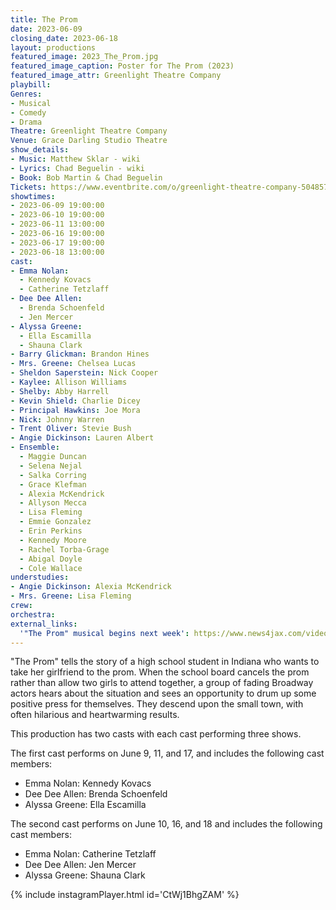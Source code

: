 ```yaml
---
title: The Prom
date: 2023-06-09
closing_date: 2023-06-18
layout: productions
featured_image: 2023_The_Prom.jpg
featured_image_caption: Poster for The Prom (2023)
featured_image_attr: Greenlight Theatre Company
playbill:
Genres:
- Musical
- Comedy
- Drama
Theatre: Greenlight Theatre Company
Venue: Grace Darling Studio Theatre
show_details:
- Music: Matthew Sklar - wiki
- Lyrics: Chad Beguelin - wiki
- Book: Bob Martin & Chad Beguelin
Tickets: https://www.eventbrite.com/o/greenlight-theatre-company-50485732523
showtimes:
- 2023-06-09 19:00:00
- 2023-06-10 19:00:00
- 2023-06-11 13:00:00
- 2023-06-16 19:00:00
- 2023-06-17 19:00:00
- 2023-06-18 13:00:00
cast:
- Emma Nolan:
  - Kennedy Kovacs
  - Catherine Tetzlaff
- Dee Dee Allen:
  - Brenda Schoenfeld
  - Jen Mercer
- Alyssa Greene:
  - Ella Escamilla
  - Shauna Clark
- Barry Glickman: Brandon Hines
- Mrs. Greene: Chelsea Lucas
- Sheldon Saperstein: Nick Cooper
- Kaylee: Allison Williams
- Shelby: Abby Harrell
- Kevin Shield: Charlie Dicey
- Principal Hawkins: Joe Mora
- Nick: Johnny Warren
- Trent Oliver: Stevie Bush
- Angie Dickinson: Lauren Albert
- Ensemble:
  - Maggie Duncan
  - Selena Nejal
  - Salka Corring
  - Grace Klefman
  - Alexia McKendrick
  - Allyson Mecca
  - Lisa Fleming
  - Emmie Gonzalez
  - Erin Perkins
  - Kennedy Moore
  - Rachel Torba-Grage
  - Abigal Doyle
  - Cole Wallace
understudies:
- Angie Dickinson: Alexia McKendrick
- Mrs. Greene: Lisa Fleming
crew:
orchestra:
external_links:
  '"The Prom" musical begins next week': https://www.news4jax.com/video/morning-show/2023/06/03/the-prom-musical-begins-next-week/
---
```

"The Prom" tells the story of a high school student in Indiana who wants to take her girlfriend to the prom. When the school board cancels the prom rather than allow two girls to attend together, a group of fading Broadway actors hears about the situation and sees an opportunity to drum up some positive press for themselves. They descend upon the small town, with often hilarious and heartwarming results.

This production has two casts with each cast performing three shows. 

The first cast performs on June 9, 11, and 17, and includes the following cast members:
- Emma Nolan: Kennedy Kovacs
- Dee Dee Allen: Brenda Schoenfeld
- Alyssa Greene: Ella Escamilla

The second cast performs on June 10, 16, and 18 and includes the following cast members:
- Emma Nolan: Catherine Tetzlaff
- Dee Dee Allen: Jen Mercer
- Alyssa Greene: Shauna Clark

{% include instagramPlayer.html id='CtWj1BhgZAM' %}